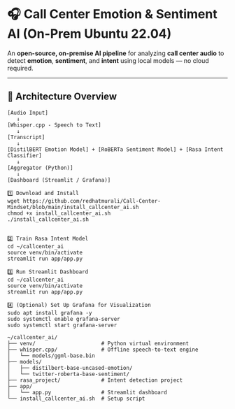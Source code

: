 # 🎧 Call Center Emotion & Sentiment AI (On-Prem Ubuntu 22.04)

An **open-source, on-premise AI pipeline** for analyzing **call center audio** to detect **emotion**, **sentiment**, and **intent** using local models — no cloud required.

---

## 🧠 Architecture Overview

```text
[Audio Input] 
   ↓
[Whisper.cpp - Speech to Text]
   ↓
[Transcript]
   ↓
[DistilBERT Emotion Model] + [RoBERTa Sentiment Model] + [Rasa Intent Classifier]
   ↓
[Aggregator (Python)]
   ↓
[Dashboard (Streamlit / Grafana)]

1️⃣ Download and Install
wget https://github.com/redhatmurali/Call-Center-Mindset/blob/main/install_callcenter_ai.sh
chmod +x install_callcenter_ai.sh
./install_callcenter_ai.sh


2️⃣ Train Rasa Intent Model
cd ~/callcenter_ai
source venv/bin/activate
streamlit run app/app.py

3️⃣ Run Streamlit Dashboard
cd ~/callcenter_ai
source venv/bin/activate
streamlit run app/app.py

4️⃣ (Optional) Set Up Grafana for Visualization
sudo apt install grafana -y
sudo systemctl enable grafana-server
sudo systemctl start grafana-server

~/callcenter_ai/
├── venv/                     # Python virtual environment
├── whisper.cpp/              # Offline speech-to-text engine
│   └── models/ggml-base.bin
├── models/
│   ├── distilbert-base-uncased-emotion/
│   └── twitter-roberta-base-sentiment/
├── rasa_project/             # Intent detection project
├── app/
│   └── app.py                # Streamlit dashboard
└── install_callcenter_ai.sh  # Setup script

